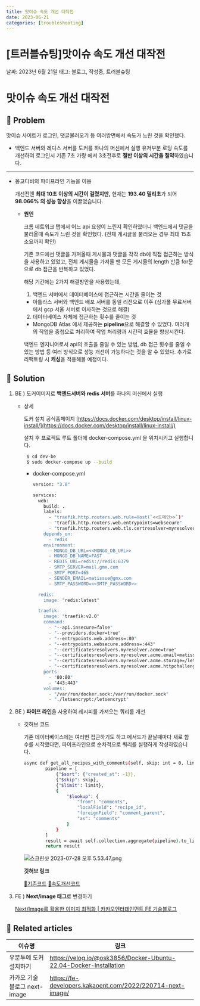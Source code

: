 ```yaml
---
title: 맛이슈 속도 개선 대작전
date: 2023-06-21
categories: [troubleshooting]
---
```


# [트러블슈팅]맛이슈 속도 개선 대작전

날짜: 2023년 6월 21일
태그: 블로그, 작성중, 트러블슈팅

# 맛이슈 속도 개선 대작전

## 🤔 Problem

맛이슈 사이트가 로그인, 댓글불러오기 등 여러방면에서 속도가 느린 것을 확인했다.

- 백엔드 서버와 레디스 서버를 도커를 하나의 머신에서 실행 
유저부분 로딩 속도를 개선하여 로그인시 기존 7초 가량 에서 3초전후로 **절반 이상의 시간을 절약**하였습니다.

---

- 몽고디비의 파이프라인 기능을 이용
    
    개선전엔 **최대 10초 이상의 시간이 걸렸지만,** 현재는 **193.40 밀리초**가 되어 **98.066% 의 성능 향상**을 이끌었습니다.
    
    - **원인**
        
        크롬 네트워크 탭에서 어느 api 요청이 느린지 확인하였더니 백엔드에서 댓글을 불러올때 속도가 느린 것을 확인했다. (전체 게시글을 불러오는 경우 최대 15초 소요까지 확인)
        
        기존 코드에선  댓글을 가져올때 게시물과 댓글을 각각 db에 직접 접근하는 방식을 사용하고 있었고, 전체 게시물을 가져올 땐 모든 게시물의 length 만큼 for문으로  db 접근을 반복하고 있었다. 
        
        해당 기간에는 2가지 해결방안을 사용했는데,
        1. 백엔드 서버에서 데이터베이스에 접근하는 시간을 줄이는 것
        
        - 아틀라스 서버와 백엔드 배포 서버를 동일 리전으로 이주 (싱가폴 무료서버에서 gcp 서울 서버로 이사하는 것으로 해결)
        
        2. 데이터베이스 자체에 접근하는 횟수를 줄이는 것
        
        - MongoDB Atlas 에서 제공하는 **pipeline**으로 해결할 수 있었다. 
        여러개의 작업을 중첩으로 처리하여 작업 처리량과 시간적 효율을 향상시킨다.
        
        백엔드 엔지니어로서 api의 호출을 줄일 수 있는 방법, db 접근 횟수를 줄일 수 있는 방법 등 여러 방식으로 성능 개선이 가능하다는 것을 알 수 있었다.
        추가로 리팩토링 시 **캐싱**을 적용해볼 예정이다.
        

## 🌱 Solution

1. BE ) 도커이미지로 **백엔드서버와 redis 서버**를 하나의 머신에서 실행
    - 상세
        
        도커 설치 공식홈페이지
        [https://docs.docker.com/desktop/install/linux-install/](https://docs.docker.com/desktop/install/linux-install/)
        
        설치 후 프로젝트 루트 폴더에 docker-compose.yml 을 위치시키고 실행합니다.
        
        ```bash
         $ cd dev-be
         $ sudo docker-compose up --build
        ```
        
        - docker-compose.yml
            
            ```bash
            version: "3.8"
            
            services:
              web:
                build: .
                labels:
                  - "traefik.http.routers.web.rule=Host(`<<도메인>>`)"
                  - "traefik.http.routers.web.entrypoints=websecure"
                  - "traefik.http.routers.web.tls.certresolver=myresolver"
                depends_on:
                  - redis
                environment:
                  - MONGO_DB_URL=<<MONGO_DB_URL>>
                  - MONGO_DB_NAME=FAST
                  - REDIS_URL=redis://redis:6379
                  - SMTP_SERVER=mail.gmx.com
                  - SMTP_PORT=465
                  - SENDER_EMAIL=matissue@gmx.com
                  - SMTP_PASSWORD=<<SMTP_PASSWORD>>
            
              redis:
                image: "redis:latest"
            
              traefik:
                image: "traefik:v2.0"
                command:
                  - "--api.insecure=false"
                  - "--providers.docker=true"
                  - "--entrypoints.web.address=:80"
                  - "--entrypoints.websecure.address=:443"
                  - "--certificatesresolvers.myresolver.acme=true"
                  - "--certificatesresolvers.myresolver.acme.email=matissue@gmx.com"
                  - "--certificatesresolvers.myresolver.acme.storage=/letsencrypt/acme.json"
                  - "--certificatesresolvers.myresolver.acme.httpchallenge.entrypoint=web"
                ports:
                  - "80:80"
                  - "443:443"
                volumes:
                  - "/var/run/docker.sock:/var/run/docker.sock"
                  - "./letsencrypt:/letsencrypt"
            
            ```
            
2. BE ) **파이프 라인**을 사용하여 레시피를 가져오는 쿼리를 개선
    - 깃허브 코드
        
        기존 데이터베이스에는 여러번 접근하기도 하고 메서드가 끝날때마다 새로 함수를 시작했다면, 파이프라인으로 순차적으로 쿼리를 실행하게 작성하였습니다.
        
        ```bash
        async def get_all_recipes_with_comments(self, skip: int = 0, limit: int = 160):
                pipeline = [
                    {"$sort": {"created_at": -1}},
                    {"$skip": skip},
                    {"$limit": limit},
                    {
                        "$lookup": {
                            "from": "comments",
                            "localField": "recipe_id",
                            "foreignField": "comment_parent",
                            "as": "comments"
                        }
                    }
                ]
                result = await self.collection.aggregate(pipeline).to_list(length=None)
                return result
        ```
        
        ![스크린샷 2023-07-28 오후 5.53.47.png](%5B%E1%84%90%E1%85%B3%E1%84%85%E1%85%A5%E1%84%87%E1%85%B3%E1%86%AF%E1%84%89%E1%85%B2%E1%84%90%E1%85%B5%E1%86%BC%5D%E1%84%86%E1%85%A1%E1%86%BA%E1%84%8B%E1%85%B5%E1%84%89%E1%85%B2%20%E1%84%89%E1%85%A9%E1%86%A8%E1%84%83%E1%85%A9%20%E1%84%80%E1%85%A2%E1%84%89%E1%85%A5%E1%86%AB%20%E1%84%83%E1%85%A2%E1%84%8C%E1%85%A1%E1%86%A8%E1%84%8C%E1%85%A5%E1%86%AB%208429d2c4babd41b08a9601d298eaee86/%25E1%2584%2589%25E1%2585%25B3%25E1%2584%258F%25E1%2585%25B3%25E1%2584%2585%25E1%2585%25B5%25E1%2586%25AB%25E1%2584%2589%25E1%2585%25A3%25E1%2586%25BA_2023-07-28_%25E1%2584%258B%25E1%2585%25A9%25E1%2584%2592%25E1%2585%25AE_5.53.47.png)
        
        **깃허브 링크**
        
        [🔗기존코드](https://github.com/YubinShin/matissue-BE/blob/8766a33fedae29baa51fd6de711bf41033d1fe74/dao/recipe_dao.py)
        [🔗속도개선코드](https://github.com/YubinShin/matissue-BE/blob/2b0e8c1a4e1dfa4032e8ea56b33f324bd5d33116/dao/recipe_dao.py)
        
3. FE ) **Next/image 태그**로 변경하기
    
    [Next/Image를 활용한 이미지 최적화 | 카카오엔터테인먼트 FE 기술블로그](https://fe-developers.kakaoent.com/2022/220714-next-image/)
    

## 📎 Related articles

| 이슈명 | 링크 |
| --- | --- |
| 우분투에 도커 설치하기 | https://velog.io/@osk3856/Docker-Ubuntu-22.04-Docker-Installation |
| 카카오 기술 블로그 next-image | https://fe-developers.kakaoent.com/2022/220714-next-image/ |